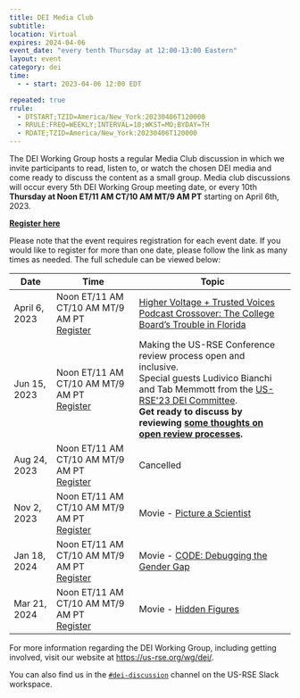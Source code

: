 ```yaml
---
title: DEI Media Club
subtitle:
location: Virtual
expires: 2024-04-06
event_date: "every tenth Thursday at 12:00-13:00 Eastern"
layout: event
category: dei
time:
  - - start: 2023-04-06 12:00 EDT

repeated: true
rrule:
  - DTSTART;TZID=America/New_York:20230406T120000
  - RRULE:FREQ=WEEKLY;INTERVAL=10;WKST=MO;BYDAY=TH
  - RDATE;TZID=America/New_York:20230406T120000
---
```


The DEI Working Group hosts a regular Media Club discussion in which we invite
participants to read, listen to, or watch the chosen DEI media and come ready
to discuss the content as a small group.
Media club discussions will occur every 5th DEI Working Group meeting date, or
every 10th **Thursday at Noon ET/11 AM CT/10 AM MT/9 AM PT** starting on April
6th, 2023.

[**Register here**](https://stanford.zoom.us/meeting/register/tJwkce-uqjwoHdxLgipTO2ncD943cXWpmAeJ)

Please note that the event requires registration for each event date.
If you would like to register for more than one date, please follow the link as
many times as needed. The full schedule can be viewed below:

| Date | Time | Topic |
|---|---|---|
| April 6, 2023 | Noon ET/11 AM CT/10 AM MT/9 AM PT<br>[Register](https://stanford.zoom.us/meeting/register/tJwkce-uqjwoHdxLgipTO2ncD943cXWpmAeJ) | [Higher Voltage + Trusted Voices Podcast Crossover: The College Board’s Trouble in Florida](https://soundcloud.com/user-843246165/trouble-in-florida-higher-voltage-trusted-voices) |
| Jun 15, 2023 | Noon ET/11 AM CT/10 AM MT/9 AM PT<br>[Register](https://stanford.zoom.us/meeting/register/tJwkce-uqjwoHdxLgipTO2ncD943cXWpmAeJ) | Making the US-RSE Conference review process open and inclusive.<br>Special guests Ludivico Bianchi and Tab Memmott from the [US-RSE'23 DEI Committee](https://us-rse.org/usrse23/organization/diversity/).<br>**Get ready to discuss by reviewing [some thoughts on open review processes](https://docs.google.com/document/d/1ReN5F3u9K4qDhFwOhEb-sgIm1CzK-XFObWBUhArVPOI/edit?usp=sharing).** |
| Aug 24, 2023 | Noon ET/11 AM CT/10 AM MT/9 AM PT<br>[Register](https://stanford.zoom.us/meeting/register/tJwkce-uqjwoHdxLgipTO2ncD943cXWpmAeJ) | Cancelled |
| Nov 2, 2023 | Noon ET/11 AM CT/10 AM MT/9 AM PT<br>[Register](https://stanford.zoom.us/meeting/register/tJwkce-uqjwoHdxLgipTO2ncD943cXWpmAeJ) | Movie - [Picture a Scientist](https://en.wikipedia.org/wiki/Picture_a_Scientist) |
| Jan 18, 2024 | Noon ET/11 AM CT/10 AM MT/9 AM PT<br>[Register](https://stanford.zoom.us/meeting/register/tJwkce-uqjwoHdxLgipTO2ncD943cXWpmAeJ) | Movie - [CODE: Debugging the Gender Gap](https://www.youtube.com/watch?v=rQKRw6tWsb8) |
| Mar 21, 2024 | Noon ET/11 AM CT/10 AM MT/9 AM PT<br>[Register](https://stanford.zoom.us/meeting/register/tJwkce-uqjwoHdxLgipTO2ncD943cXWpmAeJ) | Movie - [Hidden Figures](https://family.20thcenturystudios.com/movies/hidden-figures) |

For more information regarding the DEI Working Group, including getting
involved, visit our website at <https://us-rse.org/wg/dei/>.

You can also find us in the
[`#dei-discussion`](https://usrse.slack.com/messages/dei-discussion)
channel on the US-RSE Slack workspace.
